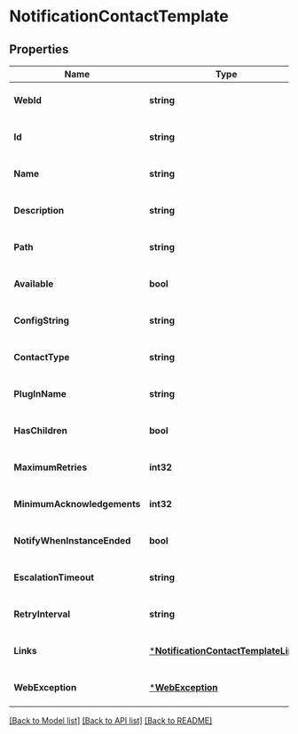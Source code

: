# NotificationContactTemplate

## Properties
Name | Type | Description | Notes
------------ | ------------- | ------------- | -------------
**WebId** | **string** |  | [optional] [default to null]
**Id** | **string** |  | [optional] [default to null]
**Name** | **string** |  | [optional] [default to null]
**Description** | **string** |  | [optional] [default to null]
**Path** | **string** |  | [optional] [default to null]
**Available** | **bool** |  | [optional] [default to null]
**ConfigString** | **string** |  | [optional] [default to null]
**ContactType** | **string** |  | [optional] [default to null]
**PlugInName** | **string** |  | [optional] [default to null]
**HasChildren** | **bool** |  | [optional] [default to null]
**MaximumRetries** | **int32** |  | [optional] [default to null]
**MinimumAcknowledgements** | **int32** |  | [optional] [default to null]
**NotifyWhenInstanceEnded** | **bool** |  | [optional] [default to null]
**EscalationTimeout** | **string** |  | [optional] [default to null]
**RetryInterval** | **string** |  | [optional] [default to null]
**Links** | [***NotificationContactTemplateLinks**](NotificationContactTemplateLinks.md) |  | [optional] [default to null]
**WebException** | [***WebException**](WebException.md) |  | [optional] [default to null]

[[Back to Model list]](../README.md#documentation-for-models) [[Back to API list]](../README.md#documentation-for-api-endpoints) [[Back to README]](../README.md)


